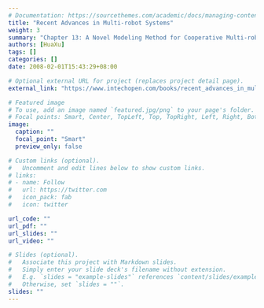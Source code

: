 ```yaml
---
# Documentation: https://sourcethemes.com/academic/docs/managing-content/
title: "Recent Advances in Multi-robot Systems"
weight: 3
summary: "Chapter 13: A Novel Modeling Method for Cooperative Multi-robot Systems Using Fuzzy Timed Agent Based Petri Nets ), I-Tech Education and Publishing, Vienna, Austria, 2008, pp.249-262, ISNN:978-3-902613-24-0 (徐华 参与编写，2008年出版)"
authors: [HuaXu]
tags: []
categories: []
date: 2008-02-01T15:43:29+08:00

# Optional external URL for project (replaces project detail page).
external_link: "https://www.intechopen.com/books/recent_advances_in_multi_robot_systems/a_novel_modeling_method_for_cooperative_multirobot_systems_using_fuzzy_timed_agent_based_petri_nets"

# Featured image
# To use, add an image named `featured.jpg/png` to your page's folder.
# Focal points: Smart, Center, TopLeft, Top, TopRight, Left, Right, BottomLeft, Bottom, BottomRight.
image:
  caption: ""
  focal_point: "Smart"
  preview_only: false

# Custom links (optional).
#   Uncomment and edit lines below to show custom links.
# links:
# - name: Follow
#   url: https://twitter.com
#   icon_pack: fab
#   icon: twitter

url_code: ""
url_pdf: ""
url_slides: ""
url_video: ""

# Slides (optional).
#   Associate this project with Markdown slides.
#   Simply enter your slide deck's filename without extension.
#   E.g. `slides = "example-slides"` references `content/slides/example-slides.md`.
#   Otherwise, set `slides = ""`.
slides: ""
---
```

